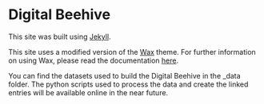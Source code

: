 # Digital Beehive

This site was built using [Jekyll](https://jekyllrb.com/).

This site uses a modified version of the [Wax](https://github.com/minicomp/wax) theme. For further information on using Wax, please read the documentation [here](https://minicomp.github.io/wiki/wax/).

You can find the datasets used to build the Digital Beehive in the \_data folder. The python scripts used to process the data and create the linked entries will be available online in the near future.
